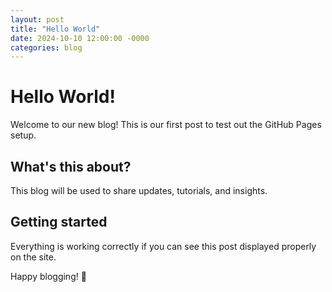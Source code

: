 ```yaml
---
layout: post
title: "Hello World"
date: 2024-10-10 12:00:00 -0000
categories: blog
---
```


# Hello World!

Welcome to our new blog! This is our first post to test out the GitHub Pages setup.

## What's this about?

This blog will be used to share updates, tutorials, and insights.

## Getting started

Everything is working correctly if you can see this post displayed properly on the site.

Happy blogging! 🎉